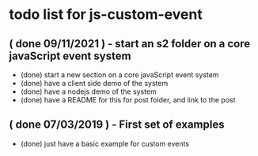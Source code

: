 # todo list for js-custom-event

## ( done 09/11/2021 ) - start an s2 folder on a core javaScript event system
* (done) start a new section on a core javaScript event system
* (done) have a client side demo of the system
* (done) have a nodejs demo of the system
* (done) have a README for this for post folder, and link to the post

## ( done 07/03/2019 ) - First set of examples
* (done) just have a basic example for custom events